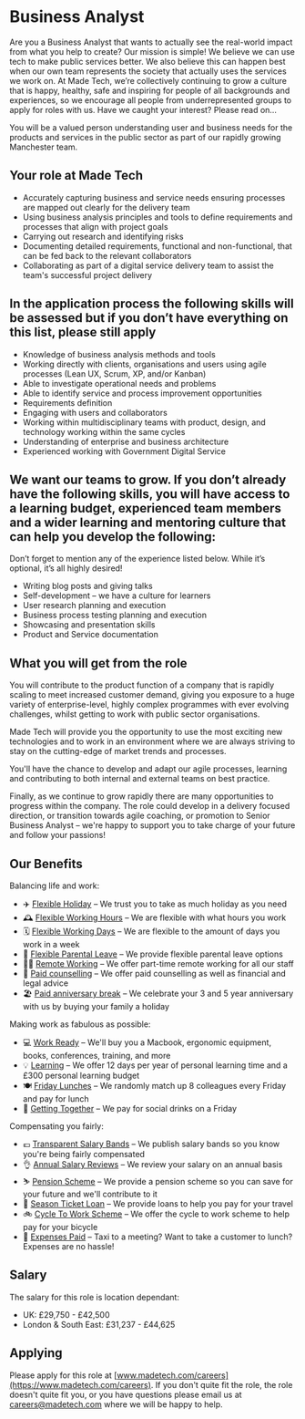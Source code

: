# Business Analyst

Are you a Business Analyst that wants to actually see the real-world impact from what you help to create? Our mission is simple! We believe we can use tech to make public services better. We also believe this can happen best when our own team represents the society that actually uses the services we work on. At Made Tech, we’re collectively continuing to grow a culture that is happy, healthy, safe and inspiring for people of all backgrounds and experiences, so we encourage all people from underrepresented groups to apply for roles with us. Have we caught your interest? Please read on…
 
You will be a valued person understanding user and business needs for the products and services in the public sector as part of our rapidly growing Manchester team.

## Your role at Made Tech

- Accurately capturing business and service needs ensuring processes are mapped out clearly for the delivery team
- Using business analysis principles and tools to define requirements and processes that align with project goals
- Carrying out research and identifying risks
- Documenting detailed requirements, functional and non-functional, that can be fed back to the relevant collaborators
- Collaborating as part of a digital service delivery team to assist the team's successful project delivery

## In the application process the following skills will be assessed but if you don’t have everything on this list, please still apply

- Knowledge of business analysis methods and tools
- Working directly with clients, organisations and users using agile processes (Lean UX, Scrum, XP, and/or Kanban)
- Able to investigate operational needs and problems
- Able to identify service and process improvement opportunities
- Requirements definition
- Engaging with users and collaborators
- Working within multidisciplinary teams with product, design, and technology working within the same cycles
- Understanding of enterprise and business architecture
- Experienced working with Government Digital Service

## We want our teams to grow. If you don’t already have the following skills, you will have access to a learning budget, experienced team members and a wider learning and mentoring culture that can help you develop the following:

Don’t forget to mention any of the experience listed below. While it’s optional, it’s all highly desired!

- Writing blog posts and giving talks
- Self-development – we have a culture for learners
- User research planning and execution
- Business process testing planning and execution
- Showcasing and presentation skills
- Product and Service documentation

## What you will get from the role

You will contribute to the product function of a company that is rapidly scaling to meet increased customer demand, giving you exposure to a huge variety of enterprise-level, highly complex programmes with ever evolving challenges, whilst getting to work with public sector organisations.

Made Tech will provide you the opportunity to use the most exciting new technologies and to work in an environment where we are always striving to stay on the cutting-edge of market trends and processes.

You'll have the chance to develop and adapt our agile processes, learning and contributing to both internal and external teams on best practice.

Finally, as we continue to grow rapidly there are many opportunities to progress within the company. The role could develop in a delivery focused direction, or transition towards agile coaching, or promotion to Senior Business Analyst – we're happy to support you to take charge of your future and follow your passions!

## Our Benefits

Balancing life and work:

* ✈️ [Flexible Holiday](../benefits/flexible_holiday.md) – We trust you to take as much holiday as you need
* 🕰️ [Flexible Working Hours](../benefits/working_hours.md) – We are flexible with what hours you work
* 🗓️ [Flexible Working Days](../benefits/flexible_working.md) – We are flexible to the amount of days you work in a week
* 👶 [Flexible Parental Leave](../guides/welfare/parental_leave.md) – We provide flexible parental leave options
* 👩‍💻 [Remote Working](../benefits/remote_working.md) – We offer part-time remote working for all our staff
* 🤗 [Paid counselling](../guides/welfare/paid_counselling.md) – We offer paid counselling as well as financial and legal advice
* 🏖️ [Paid anniversary break](../benefits/paid_anniversary_break.md) – We celebrate your 3 and 5 year anniversary with us by buying your family a holiday

Making work as fabulous as possible:

* 💻 [Work Ready](../benefits/work_ready.md) – We'll buy you a Macbook, ergonomic equipment, books, conferences, training, and more
* 💡 [Learning](../guides/learning/README.md) – We offer 12 days per year of personal learning time and a £300 personal learning budget
* 🍽️ [Friday Lunches](../benefits/friday_lunch.md) – We randomly match up 8 colleagues every Friday and pay for lunch
* 🏓 [Getting Together](../benefits/getting_together.md) – We pay for social drinks on a Friday

Compensating you fairly:

* 💷 [Transparent Salary Bands](../roles/README.md) – We publish salary bands so you know you're being fairly compensated
* 👌 [Annual Salary Reviews](../guides/compensation/salary_reviews.md) – We review your salary on an annual basis
* ⛷️ [Pension Scheme](../benefits/pension_scheme.md) – We provide a pension scheme so you can save for your future and we'll contribute to it
* 🚄 [Season Ticket Loan](../benefits/season_ticket_loan.md) – We provide loans to help you pay for your travel
* 🚲 [Cycle To Work Scheme](../benefits/cycle_to_work_scheme.md) – We offer the cycle to work scheme to help pay for your bicycle
* 🚕 [Expenses Paid](../guides/compensation/expenses.md) – Taxi to a meeting? Want to take a customer to lunch? Expenses are no hassle!

## Salary

The salary for this role is location dependant:

- UK: £29,750 - £42,500
- London & South East: £31,237 - £44,625

## Applying

Please apply for this role at [www.madetech.com/careers](https://www.madetech.com/careers). If you don't quite fit the role, the role doesn't quite fit you, or you have questions please email us at [careers@madetech.com](mailto:careers@madetech.com) where we will be happy to help.
